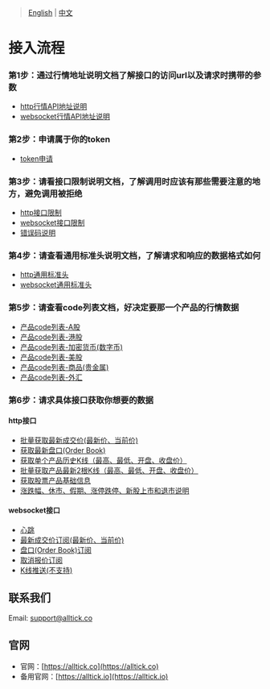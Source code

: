 > [English](./access_guide.md) | [中文](./access_guide_cn.md)

# 接入流程

### 第1步：通过行情地址说明文档了解接口的访问url以及请求时携带的参数
- [http行情API地址说明](./http_interface/api_address_description_cn.md)
- [websocket行情API地址说明](./websocket_interface/api_address_description_cn.md)
### 第2步：申请属于你的token
- [token申请](./token_application_cn.md)
### 第3步：请看接口限制说明文档，了解调用时应该有那些需要注意的地方，避免调用被拒绝
- [http接口限制](./http_interface/interface_limitation_cn.md)
- [websocket接口限制](./websocket_interface/interface_limitation_cn.md)
- [错误码说明](./error_code_description_cn.md)
### 第4步：请查看通用标准头说明文档，了解请求和响应的数据格式如何
- [http通用标准头](./http_interface/common_standard_header_cn.md)
- [websocket通用标准头](./websocket_interface/common_standard_header_cn.md)
### 第5步：请查看code列表文档，好决定要那一个产品的行情数据
- [产品code列表-A股](./product_code_list_A_stock_cn.md)
- [产品code列表-港股](./product_code_list_HK_stock_cn.md)
- [产品code列表-加密货币(数字币)](./product_code_list_cryptocurrency_cn.md)
- [产品code列表-美股](./product_code_list_US_stock_cn.md)
- [产品code列表-商品(贵金属)](./product_code_list_commodities_gold_cn.md)
- [产品code列表-外汇](./product_code_list_forex_cn.md)
### 第6步：请求具体接口获取你想要的数据
#### http接口
- [批量获取最新成交价(最新价、当前价)](./http_interface/latest_transaction_price_query_cn.md)
- [获取最新盘口(Order Book)](./http_interface/latest_order_book_price_query_cn.md)
- [获取单个产品历史K线（最高、最低、开盘、收盘价）](./http_interface/kline_query_cn.md)
- [批量获取产品最新2根K线（最高、最低、开盘、收盘价）](./http_interface/batch_kline_query_cn.md)
- [获取股票产品基础信息](./http_interface/static_query_cn.md)
- [涨跌幅、休市、假期、涨停跌停、新股上市和退市说明](./http_interface/price_changes_closure_holidays_delistings_cn.md)
#### websocket接口
- [心跳](./websocket_interface/heartbeat_cn.md)
- [最新成交价订阅(最新价、当前价)](./websocket_interface/realtime_transaction_quote_subscription_cn.md)
- [盘口(Order Book)订阅](./websocket_interface/realtime_order_book_quote_subscription_cn.md)
- [取消报价订阅](./websocket_interface/cancel_realtime_quote_subscription_cn.md)
- [K线推送(不支持)](./websocket_interface/k_line_push_cn.md)

## 联系我们
Email: support@alltick.co

## 官网
- 官网：[https://alltick.co](https://alltick.co)
- 备用官网：[https://alltick.io](https://alltick.io)
